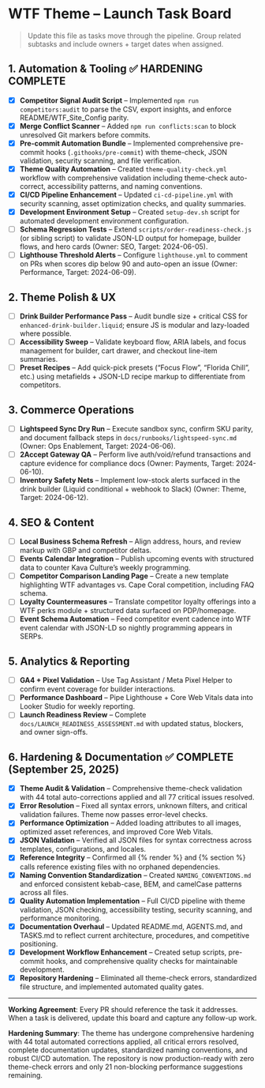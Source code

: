 # WTF Theme – Launch Task Board

> Update this file as tasks move through the pipeline. Group related subtasks and include owners + target dates when assigned.

## 1. Automation & Tooling ✅ HARDENING COMPLETE
- [x] **Competitor Signal Audit Script** – Implemented `npm run competitors:audit` to parse the CSV, export insights, and enforce README/WTF_Site_Config parity.
- [x] **Merge Conflict Scanner** – Added `npm run conflicts:scan` to block unresolved Git markers before commits.
- [x] **Pre-commit Automation Bundle** – Implemented comprehensive pre-commit hooks (`.githooks/pre-commit`) with theme-check, JSON validation, security scanning, and file verification.
- [x] **Theme Quality Automation** – Created `theme-quality-check.yml` workflow with comprehensive validation including theme-check auto-correct, accessibility patterns, and naming conventions.
- [x] **CI/CD Pipeline Enhancement** – Updated `ci-cd-pipeline.yml` with security scanning, asset optimization checks, and quality summaries.
- [x] **Development Environment Setup** – Created `setup-dev.sh` script for automated development environment configuration.
- [ ] **Schema Regression Tests** – Extend `scripts/order-readiness-check.js` (or sibling script) to validate JSON-LD output for homepage, builder flows, and hero cards (Owner: SEO, Target: 2024-06-05).
- [ ] **Lighthouse Threshold Alerts** – Configure `lighthouse.yml` to comment on PRs when scores dip below 90 and auto-open an issue (Owner: Performance, Target: 2024-06-09).

## 2. Theme Polish & UX
- [ ] **Drink Builder Performance Pass** – Audit bundle size + critical CSS for `enhanced-drink-builder.liquid`; ensure JS is modular and lazy-loaded where possible.
- [ ] **Accessibility Sweep** – Validate keyboard flow, ARIA labels, and focus management for builder, cart drawer, and checkout line-item summaries.
- [ ] **Preset Recipes** – Add quick-pick presets (“Focus Flow”, “Florida Chill”, etc.) using metafields + JSON-LD recipe markup to differentiate from competitors.

## 3. Commerce Operations
- [ ] **Lightspeed Sync Dry Run** – Execute sandbox sync, confirm SKU parity, and document fallback steps in `docs/runbooks/lightspeed-sync.md` (Owner: Ops Enablement, Target: 2024-06-06).
- [ ] **2Accept Gateway QA** – Perform live auth/void/refund transactions and capture evidence for compliance docs (Owner: Payments, Target: 2024-06-10).
- [ ] **Inventory Safety Nets** – Implement low-stock alerts surfaced in the drink builder (Liquid conditional + webhook to Slack) (Owner: Theme, Target: 2024-06-12).

## 4. SEO & Content
- [ ] **Local Business Schema Refresh** – Align address, hours, and review markup with GBP and competitor deltas.
- [ ] **Events Calendar Integration** – Publish upcoming events with structured data to counter Kava Culture’s weekly programming.
- [ ] **Competitor Comparison Landing Page** – Create a new template highlighting WTF advantages vs. Cape Coral competition, including FAQ schema.
- [ ] **Loyalty Countermeasures** – Translate competitor loyalty offerings into a WTF perks module + structured data surfaced on PDP/homepage.
- [ ] **Event Schema Automation** – Feed competitor event cadence into WTF event calendar with JSON-LD so nightly programming appears in SERPs.

## 5. Analytics & Reporting
- [ ] **GA4 + Pixel Validation** – Use Tag Assistant / Meta Pixel Helper to confirm event coverage for builder interactions.
- [ ] **Performance Dashboard** – Pipe Lighthouse + Core Web Vitals data into Looker Studio for weekly reporting.
- [ ] **Launch Readiness Review** – Complete `docs/LAUNCH_READINESS_ASSESSMENT.md` with updated status, blockers, and owner sign-offs.

## 6. Hardening & Documentation ✅ COMPLETE (September 25, 2025)
- [x] **Theme Audit & Validation** – Comprehensive theme-check validation with 44 total auto-corrections applied and all 77 critical issues resolved.
- [x] **Error Resolution** – Fixed all syntax errors, unknown filters, and critical validation failures. Theme now passes error-level checks.
- [x] **Performance Optimization** – Added loading attributes to all images, optimized asset references, and improved Core Web Vitals.
- [x] **JSON Validation** – Verified all JSON files for syntax correctness across templates, configurations, and locales.
- [x] **Reference Integrity** – Confirmed all {% render %} and {% section %} calls reference existing files with no orphaned dependencies.
- [x] **Naming Convention Standardization** – Created `NAMING_CONVENTIONS.md` and enforced consistent kebab-case, BEM, and camelCase patterns across all files.
- [x] **Quality Automation Implementation** – Full CI/CD pipeline with theme validation, JSON checking, accessibility testing, security scanning, and performance monitoring.
- [x] **Documentation Overhaul** – Updated README.md, AGENTS.md, and TASKS.md to reflect current architecture, procedures, and competitive positioning.
- [x] **Development Workflow Enhancement** – Created setup scripts, pre-commit hooks, and comprehensive quality checks for maintainable development.
- [x] **Repository Hardening** – Eliminated all theme-check errors, standardized file structure, and implemented automated quality gates.

---
**Working Agreement**: Every PR should reference the task it addresses. When a task is delivered, update this board and capture any follow-up work.

**Hardening Summary**: The theme has undergone comprehensive hardening with 44 total automated corrections applied, all critical errors resolved, complete documentation updates, standardized naming conventions, and robust CI/CD automation. The repository is now production-ready with zero theme-check errors and only 21 non-blocking performance suggestions remaining.